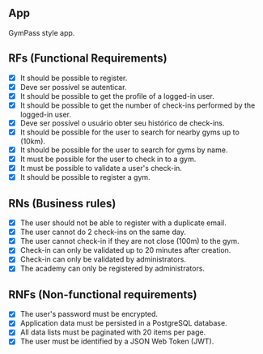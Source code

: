 ## App

GymPass style app.


## RFs (Functional Requirements)

- [x] It should be possible to register.
- [x] Deve ser possível se autenticar.
- [x] It should be possible to get the profile of a logged-in user.
- [x] It should be possible to get the number of check-ins performed by the logged-in user.
- [x] Deve ser possível o usuário obter seu histórico de check-ins.
- [x] It should be possible for the user to search for nearby gyms up to (10km).
- [x] It should be possible for the user to search for gyms by name.
- [x] It must be possible for the user to check in to a gym.
- [x] It must be possible to validate a user's check-in.
- [x] It should be possible to register a gym.

## RNs (Business rules)

- [x] The user should not be able to register with a duplicate email.
- [x] The user cannot do 2 check-ins on the same day.
- [x] The user cannot check-in if they are not close (100m) to the gym.
- [x] Check-in can only be validated up to 20 minutes after creation.
- [x] Check-in can only be validated by administrators.
- [x] The academy can only be registered by administrators.

## RNFs (Non-functional requirements)

- [x] The user's password must be encrypted.
- [x] Application data must be persisted in a PostgreSQL database.
- [x] All data lists must be paginated with 20 items per page.
- [x] The user must be identified by a JSON Web Token (JWT).
